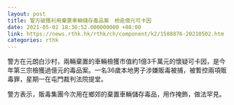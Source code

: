 ```yaml
---
layout: post
title: 警方破獲利用棄置車輛儲存毒品案　檢逾億元可卡因
date: 2021-05-02 18:36:52.000000000 +08:00
link: https://news.rthk.hk/rthk/ch/component/k2/1588876-20210502.htm
categories: rthk
---
```


警方在元朗白沙村，兩輛棄置的車輛檢獲市值約1億3千萬元的懷疑可卡因，是今年第三宗檢獲過億元的毒品案。一名36歲本地男子涉嫌販毒被捕，被暫控兩項販毒罪，星期一在屯門裁判法院提堂。

警方表示，販毒集團今次用在鄉郊的棄置車輛儲存毒品，用作掩飾，做法罕見。
